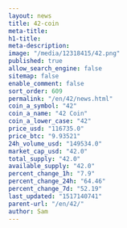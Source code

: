```yaml
---
layout: news
title: 42-coin
meta-title: 
h1-title: 
meta-description: 
image: "/media/12318415/42.png"
published: true
allow_search_engine: false
sitemap: false
enable_comment: false
sort_order: 609
permalink: "/en/42/news.html"
coin_a_symbol: "42"
coin_a_name: "42 Coin"
coin_a_lower_case: "42"
price_usd: "116735.0"
price_btc: "9.93521"
24h_volume_usd: "149534.0"
market_cap_usd: "42.0"
total_supply: "42.0"
available_supply: "42.0"
percent_change_1h: "7.9"
percent_change_24h: "64.46"
percent_change_7d: "52.19"
last_updated: "1517140741"
parent-url: "/en/42/"
author: Sam
---
```


